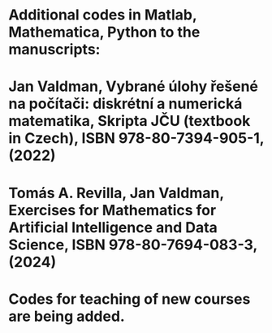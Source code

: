 # Additional codes in Matlab, Mathematica, Python to the manuscripts: 
# Jan Valdman, Vybrané úlohy řešené na počítači: diskrétní a numerická matematika, Skripta JČU (textbook in Czech), ISBN 978-80-7394-905-1, (2022)
# Tomás A. Revilla, Jan Valdman, Exercises for Mathematics for Artificial Intelligence and Data Science, ISBN 978-80-7694-083-3, (2024) 
# Codes for teaching of new courses are being added. 
